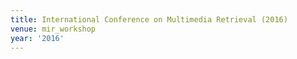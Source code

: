 ```yaml
---
title: International Conference on Multimedia Retrieval (2016)
venue: mir_workshop
year: '2016'
---
```

